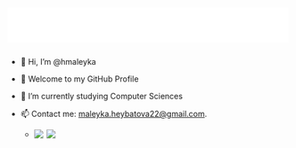 <h1 align="center">
  <img src="https://raw.githubusercontent.com/hmaleyka/hmaleyka/main/header.svg" alt="Maleyka Heybatova" />
</h1>

- 👋 Hi, I’m @hmaleyka
- 👀 Welcome to my GitHub Profile
- 🌱 I’m currently studying Computer Sciences
- 📫 Contact me: maleyka.heybatova22@gmail.com.


     - [<img align="left" width="22px" src="https://raw.githubusercontent.com/gauravghongde/social-icons/master/SVG/White/LinkedIN_white.svg"/>](http://linkedin.com/in/maleyka-heybatova-6a003b234)
 
       [<img align="left" width="22px" src="https://raw.githubusercontent.com/gauravghongde/social-icons/master/SVG/White/Gmail_white.svg"/>](mailto:maleyka.heybatova.rauf@bsu.edu.az)
       
<!---
hmaleyka/hmaleyka is a ✨ special ✨ repository because its `README.md` (this file) appears on your GitHub profile.
You can click the Preview link to take a look at your changes.
--->

